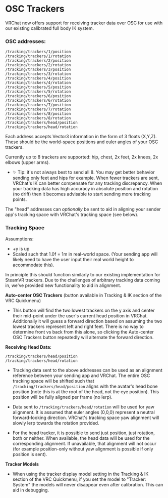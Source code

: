 # OSC Trackers

VRChat now offers support for receiving tracker data over OSC for use with our existing calibrated full body IK system.

### OSC addresses:
```
/tracking/trackers/1/position
/tracking/trackers/1/rotation
/tracking/trackers/2/position
/tracking/trackers/2/rotation
/tracking/trackers/3/position
/tracking/trackers/3/rotation
/tracking/trackers/4/position
/tracking/trackers/4/rotation
/tracking/trackers/5/position
/tracking/trackers/5/rotation
/tracking/trackers/6/position
/tracking/trackers/6/rotation
/tracking/trackers/7/position
/tracking/trackers/7/rotation
/tracking/trackers/8/position
/tracking/trackers/8/rotation
/tracking/trackers/head/position
/tracking/trackers/head/rotation
```


Each address accepts Vector3 information in the form of 3 floats (X,Y,Z). These should be the world-space positions and euler angles of your OSC trackers.

Currently up to 8 trackers are supported: hip, chest, 2x feet, 2x knees, 2x elbows (upper arms).

- ✨ Tip: it's not always best to send all 8. You may get better behavior sending only feet and hips for example. When fewer trackers are sent, VRChat's IK can better compensate for any tracking discrepancy. When your tracking data has high accuracy in absolute position and rotation (no drift) then it becomes advisable to start sending more tracking points.

The "head" addresses can _optionally_ be sent to aid in aligning your sender app's tracking space with VRChat's tracking space (see below).

### Tracking Space

Assumptions:
- +y is up
- Scaled such that 1.0f = 1m in real-world space. (Your sending app will likely need to have the user input their real world height to accommodate this).

In principle this should function similarly to our existing implementation for SteamVR trackers. Due to the challenges of arbitrary tracking data coming in, we've provided new functionality to aid in alignment.


**Auto-center OSC Trackers** (button available in Tracking & IK section of the VRC Quickmenu)
- This button will find the two lowest trackers on the y axis and center their mid-point under the user's current head position in VRChat. Additionally it will guess a forward direction based on assuming the two lowest trackers represent left and right feet. There is no way to determine front vs back from this alone, so clicking the Auto-center OSC Trackers button repeatedly will alternate the forward direction.

**Receiving Head Data:**
```
/tracking/trackers/head/position
/tracking/trackers/head/rotation
```
- Tracking data sent to the above addresses can be used as an alignment reference between your sending app and VRChat. The entire OSC tracking space will be shifted such that `/tracking/trackers/head/position` aligns with the avatar's head bone position (note this is at the root of the head, not the eye position). This position will be fully aligned per frame (no lerp).

- Data sent to `/tracking/trackers/head/rotation` will be used for yaw alignment. It is assumed that euler angles (0,0,0) represent a neutral forward-looking direction. VRChat's tracking space yaw alignment will slowly lerp towards the rotation provided.

- For the head tracker, it is possible to send just position, just rotation, both or neither. When available, the head data will be used for the corresponding alignment. If unavailable, that alignment will not occur (for example position-only without yaw alignment is possible if only position is sent).

**Tracker Models**
- When using the tracker display model setting in the Tracking & IK section of the VRC Quickmenu, if you set the model to "Tracker: System" the models will never disappear even after calibration. This can aid in debugging.
